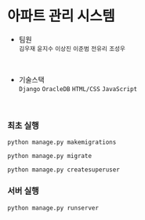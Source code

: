 # 아파트 관리 시스템
- 팀원 <br>
`김우재` `윤지수` `이상진` `이준범` `전유리` `조성우`
<br>

- 기술스택 <br>
`Django` `OracleDB` `HTML/CSS` `JavaScript`
<br>

### 최초 실행

```shell
python manage.py makemigrations

python manage.py migrate

python manage.py createsuperuser
```

### 서버 실행

```shell
python manage.py runserver
```

